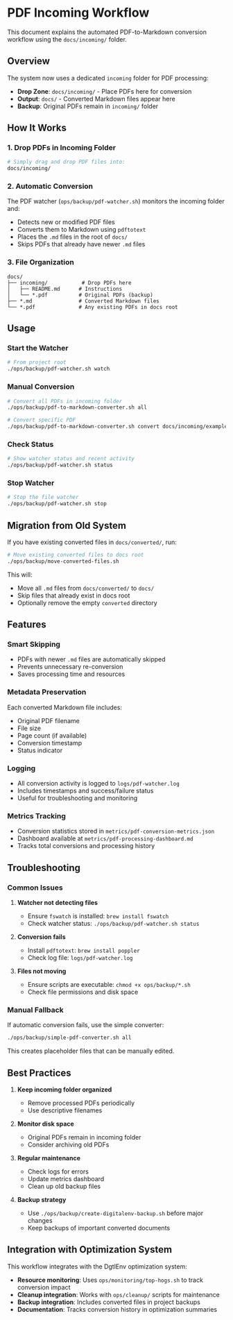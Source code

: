 # PDF Incoming Workflow

This document explains the automated PDF-to-Markdown conversion workflow using the `docs/incoming/` folder.

## Overview

The system now uses a dedicated `incoming` folder for PDF processing:

- **Drop Zone**: `docs/incoming/` - Place PDFs here for conversion
- **Output**: `docs/` - Converted Markdown files appear here
- **Backup**: Original PDFs remain in `incoming/` folder

## How It Works

### 1. Drop PDFs in Incoming Folder
```bash
# Simply drag and drop PDF files into:
docs/incoming/
```

### 2. Automatic Conversion
The PDF watcher (`ops/backup/pdf-watcher.sh`) monitors the incoming folder and:
- Detects new or modified PDF files
- Converts them to Markdown using `pdftotext`
- Places the `.md` files in the root of `docs/`
- Skips PDFs that already have newer `.md` files

### 3. File Organization
```
docs/
├── incoming/           # Drop PDFs here
│   ├── README.md      # Instructions
│   └── *.pdf          # Original PDFs (backup)
├── *.md               # Converted Markdown files
└── *.pdf              # Any existing PDFs in docs root
```

## Usage

### Start the Watcher
```bash
# From project root
./ops/backup/pdf-watcher.sh watch
```

### Manual Conversion
```bash
# Convert all PDFs in incoming folder
./ops/backup/pdf-to-markdown-converter.sh all

# Convert specific PDF
./ops/backup/pdf-to-markdown-converter.sh convert docs/incoming/example.pdf
```

### Check Status
```bash
# Show watcher status and recent activity
./ops/backup/pdf-watcher.sh status
```

### Stop Watcher
```bash
# Stop the file watcher
./ops/backup/pdf-watcher.sh stop
```

## Migration from Old System

If you have existing converted files in `docs/converted/`, run:

```bash
# Move existing converted files to docs root
./ops/backup/move-converted-files.sh
```

This will:
- Move all `.md` files from `docs/converted/` to `docs/`
- Skip files that already exist in docs root
- Optionally remove the empty `converted` directory

## Features

### Smart Skipping
- PDFs with newer `.md` files are automatically skipped
- Prevents unnecessary re-conversion
- Saves processing time and resources

### Metadata Preservation
Each converted Markdown file includes:
- Original PDF filename
- File size
- Page count (if available)
- Conversion timestamp
- Status indicator

### Logging
- All conversion activity is logged to `logs/pdf-watcher.log`
- Includes timestamps and success/failure status
- Useful for troubleshooting and monitoring

### Metrics Tracking
- Conversion statistics stored in `metrics/pdf-conversion-metrics.json`
- Dashboard available at `metrics/pdf-processing-dashboard.md`
- Tracks total conversions and processing history

## Troubleshooting

### Common Issues

1. **Watcher not detecting files**
   - Ensure `fswatch` is installed: `brew install fswatch`
   - Check watcher status: `./ops/backup/pdf-watcher.sh status`

2. **Conversion fails**
   - Install `pdftotext`: `brew install poppler`
   - Check log file: `logs/pdf-watcher.log`

3. **Files not moving**
   - Ensure scripts are executable: `chmod +x ops/backup/*.sh`
   - Check file permissions and disk space

### Manual Fallback
If automatic conversion fails, use the simple converter:
```bash
./ops/backup/simple-pdf-converter.sh all
```

This creates placeholder files that can be manually edited.

## Best Practices

1. **Keep incoming folder organized**
   - Remove processed PDFs periodically
   - Use descriptive filenames

2. **Monitor disk space**
   - Original PDFs remain in incoming folder
   - Consider archiving old PDFs

3. **Regular maintenance**
   - Check logs for errors
   - Update metrics dashboard
   - Clean up old backup files

4. **Backup strategy**
   - Use `./ops/backup/create-digitalenv-backup.sh` before major changes
   - Keep backups of important converted documents

## Integration with Optimization System

This workflow integrates with the DgtlEnv optimization system:

- **Resource monitoring**: Uses `ops/monitoring/top-hogs.sh` to track conversion impact
- **Cleanup integration**: Works with `ops/cleanup/` scripts for maintenance
- **Backup integration**: Includes converted files in project backups
- **Documentation**: Tracks conversion history in optimization summaries 